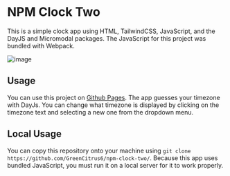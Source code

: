 # NPM Clock Two
This is a simple clock app using HTML, TailwindCSS, JavaScript, and the DayJS and Micromodal packages. 
The JavaScript for this project was bundled with Webpack.


![image](https://github.com/GreenCitrus6/npm-clock-two/assets/145170576/2085d62f-67c1-43f2-b677-eb99037b929b)

## Usage
You can use this project on [Github Pages](https://greencitrus6.github.io/npm-clock-two/). 
The app guesses your timezone with DayJs. You can change what timezone is displayed by clicking on the timezone text and selecting a new one from the dropdown menu. 

## Local Usage
You can copy this repository onto your machine using `git clone https://github.com/GreenCitrus6/npm-clock-two/`. Because this app uses bundled JavaScript, you must run it on a local server for it to work properly. 
